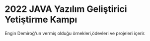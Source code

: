 # 2022 JAVA Yazılım Geliştirici Yetiştirme Kampı
Engin Demiroğ'un vermiş olduğu örnekleri,ödevleri ve projeleri içerir.
